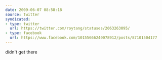 ```yaml
---
date: 2009-06-07 08:58:18
source: twitter
syndicated:
- type: twitter
  url: https://twitter.com/roytang/statuses/2063263095/
- type: facebook
  url: https://www.facebook.com/10155666240078912/posts/87101504177
---
```


didn't get there